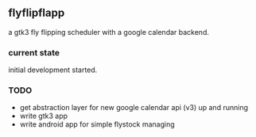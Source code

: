 
## flyflipflapp

a gtk3 fly flipping scheduler with a google calendar backend.

### current state

initial development started.

### TODO

* get abstraction layer for new google calendar api (v3) up and running
* write gtk3 app
* write android app for simple flystock managing

